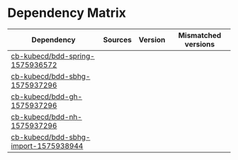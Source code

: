 # Dependency Matrix

Dependency | Sources | Version | Mismatched versions
---------- | ------- | ------- | -------------------
[cb-kubecd/bdd-spring-1575936572](https://github.com/cb-kubecd/bdd-spring-1575936572.git) |  | []() | 
[cb-kubecd/bdd-sbhg-1575937296](https://github.com/cb-kubecd/bdd-sbhg-1575937296.git) |  | []() | 
[cb-kubecd/bdd-gh-1575937296](https://github.com/cb-kubecd/bdd-gh-1575937296.git) |  | []() | 
[cb-kubecd/bdd-nh-1575937296](https://github.com/cb-kubecd/bdd-nh-1575937296.git) |  | []() | 
[cb-kubecd/bdd-sbhg-import-1575938944](https://github.com/cb-kubecd/bdd-sbhg-import-1575938944.git) |  | []() | 
